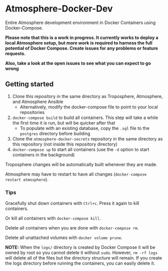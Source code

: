 # Atmosphere-Docker-Dev
Entire Atmosphere development environment in Docker Containers using Docker-Compose.

**Please note that this is a work in progress. It currently works to deploy a local Atmosphere setup, but more work is required to harness the full potential of Docker Compose. Create issues for any problems or feature requests.**

**Also, take a look at the open issues to see what you can expect to go wrong**


## Getting started
1. Clone this repository in the same directory as Troposphere, Atmosphere, and Atmosphere Ansible
    - Alternatively, modify the docker-compose file to point to your local repositories
2. `docker-compose build` to build all containers. This step will take a while the first time it is run, but will be quicker after that
    - To populate with an existing database, copy the `.sql` file to the `postgres` directory before building
3. Clone the `atmosphere-docker-secrets` repository in the same directory as this repository (not inside this repository directory)
4. `docker-compose up` to start all containers (use the `-d` option to start containers in the background)


Troposphere changes will be automatically built whenever they are made.

Atmosphere may have to restart to have all changes (`docker-compose restart atmosphere`).


### Tips
Gracefully shut down containers with `Ctrl+c`. Press it again to kill containers.

Or kill all containers with `docker-compose kill`.

Delete all containers when you are done with `docker-compose rm`.

Delete all unattached volumes with `docker volume prune`.

**NOTE:** When the `logs/` directory is created by Docker Compose it will be owned by root so you cannot delete it without `sudo`. However, `rm -rf logs` will delete all of the files but the directory structure will remain. If you create the logs directory before running the containers, you can easily delete it.
